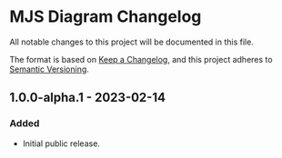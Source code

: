 # MJS Diagram Changelog
All notable changes to this project will be documented in this file.

The format is based on [Keep a Changelog](https://keepachangelog.com/en/1.0.0/),
and this project adheres to [Semantic Versioning](https://semver.org/spec/v2.0.0.html).

## 1.0.0-alpha.1 - 2023-02-14
### Added
- Initial public release.

[1.0.0-alpha.1]: https://github.com/ailon/mjs-diagram/releases/tag/v1.0.0-alpha.1